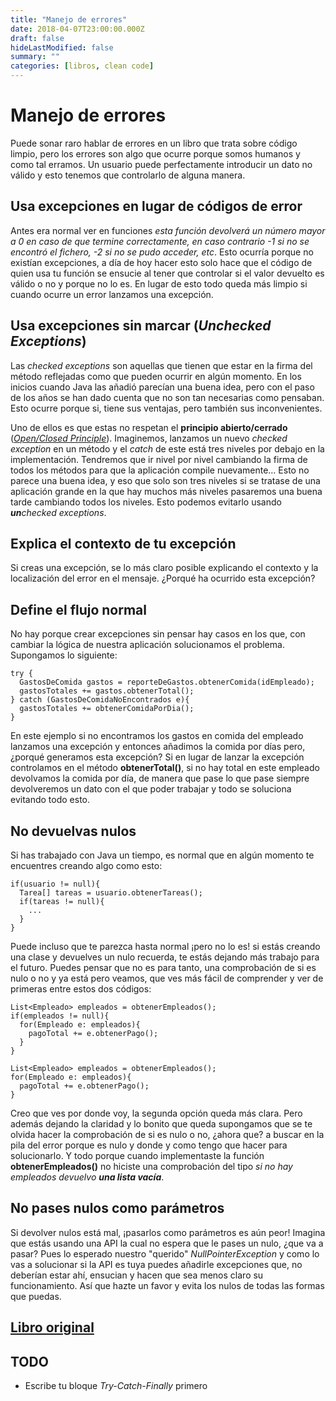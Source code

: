 ```yaml
---
title: "Manejo de errores"
date: 2018-04-07T23:00:00.000Z
draft: false
hideLastModified: false
summary: ""
categories: [libros, clean code]
---
```


Manejo de errores
================================================================================

  Puede sonar raro hablar de errores en un libro que trata sobre código limpio,
  pero los errores son algo que ocurre porque somos humanos y como tal erramos.
  Un usuario puede perfectamente introducir un dato no válido y esto tenemos que
  controlarlo de alguna manera.

Usa excepciones en lugar de códigos de error
--------------------------------------------------------------------------------

  Antes era normal ver en funciones _esta función devolverá un número mayor a 0
  en caso de que termine correctamente, en caso contrario -1 si no se encontró
  el fichero, -2 si no se pudo acceder, etc_. Esto ocurría porque no existían
  excepciones, a día de hoy hacer esto solo hace que el código de quien usa tu
  función se ensucie al tener que controlar si el valor devuelto es válido o no
  y porque no lo es. En lugar de esto todo queda más limpio si cuando ocurre un
  error lanzamos una excepción.

Usa excepciones sin marcar (_**Un**checked Exceptions_)
--------------------------------------------------------------------------------

  Las _checked exceptions_ son aquellas que tienen que estar en la firma del
  método reflejadas como que pueden ocurrir en algún momento. En los inicios
  cuando Java las añadió parecían una buena idea, pero con el paso de los años
  se han dado cuenta que no son tan necesarias como pensaban. Esto ocurre porque
  si, tiene sus ventajas, pero también sus inconvenientes.

  Uno de ellos es que estas no respetan el **principio abierto/cerrado**
  (_[Open/Closed Principle]_). Imaginemos, lanzamos un nuevo _checked
  exception_ en un método y el _catch_ de este está tres niveles por debajo en
  la implementación. Tendremos que ir nivel por nivel cambiando la firma de
  todos los métodos para que la aplicación compile nuevamente... Esto no parece
  una buena idea, y eso que solo son tres niveles si se tratase de una
  aplicación grande en la que hay muchos más niveles pasaremos una buena tarde
  cambiando todos los niveles. Esto podemos evitarlo usando _**un**checked
  exceptions_.

Explica el contexto de tu excepción
--------------------------------------------------------------------------------

  Si creas una excepción, se lo más claro posible explicando el contexto y la
  localización del error en el mensaje. ¿Porqué ha ocurrido esta excepción?

Define el flujo normal
--------------------------------------------------------------------------------

  No hay porque crear excepciones sin pensar hay casos en los que, con cambiar
  la  lógica de nuestra aplicación solucionamos el problema. Supongamos lo
  siguiente:

  ``````````````````````````````````````````````````````````````````````````````
  try {
    GastosDeComida gastos = reporteDeGastos.obtenerComida(idEmpleado);
    gastosTotales += gastos.obtenerTotal();
  } catch (GastosDeComidaNoEncontrados e){
    gastosTotales += obtenerComidaPorDia();
  }
  ``````````````````````````````````````````````````````````````````````````````

  En este ejemplo si no encontramos los gastos en comida del empleado lanzamos
  una excepción y entonces añadimos la comida por días pero, ¿porqué generamos
  esta excepción? Si en lugar de lanzar la excepción controlamos en el método
  **obtenerTotal()**, si no hay total en este empleado devolvamos la comida por
  día, de manera que pase lo que pase siempre devolveremos un dato con el que
  poder trabajar y todo se soluciona evitando todo esto.

No devuelvas nulos
--------------------------------------------------------------------------------

  Si has trabajado con Java un tiempo, es normal que en algún momento te
  encuentres creando algo como esto:
  
  ``````````````````````````````````````````````````````````````````````````````
  if(usuario != null){
    Tarea[] tareas = usuario.obtenerTareas();
    if(tareas != null){
      ...
    }
  }
  ``````````````````````````````````````````````````````````````````````````````
  
  Puede incluso que te parezca hasta normal ¡pero no lo es! si estás creando una
  clase y devuelves un nulo recuerda, te estás dejando más trabajo para el
  futuro. Puedes pensar que no es para tanto, una comprobación de si es nulo o
  no y ya está pero veamos, que ves más fácil de comprender y ver de primeras
  entre estos dos códigos:
  
  ``````````````````````````````````````````````````````````````````````````````
  List<Empleado> empleados = obtenerEmpleados();
  if(empleados != null){
    for(Empleado e: empleados){
      pagoTotal += e.obtenerPago();
    }
  }
  ``````````````````````````````````````````````````````````````````````````````
  
  ``````````````````````````````````````````````````````````````````````````````
  List<Empleado> empleados = obtenerEmpleados();
  for(Empleado e: empleados){
    pagoTotal += e.obtenerPago();
  }
  ``````````````````````````````````````````````````````````````````````````````

  Creo que ves por donde voy, la segunda opción queda más clara. Pero además
  dejando la claridad y lo bonito que queda supongamos que se te olvida hacer
  la comprobación de si es nulo o no, ¿ahora que? a buscar en la pila del error
  porque es nulo y donde y como tengo que hacer para solucionarlo. Y todo porque
  cuando implementaste la función **obtenerEmpleados()** no hiciste una
  comprobación del tipo _si no hay empleados devuelvo **una lista vacía**_.

No pases nulos como parámetros
--------------------------------------------------------------------------------

  Si devolver nulos está mal, ¡pasarlos como parámetros es aún peor! Imagina que
  estás usando una API la cual no espera que le pases un nulo, ¿que va a pasar?
  Pues lo esperado nuestro "querido" _NullPointerException_ y como lo vas a
  solucionar si la API es tuya puedes añadirle excepciones que, no deberían
  estar ahí, ensucian y hacen que sea menos claro su funcionamiento. Así que
  hazte un favor y evita los nulos de todas las formas que puedas.


[Libro original]
--------------------------------------------------------------------------------

TODO
--------------------------------------------------------------------------------
  - Escribe tu bloque _Try-Catch-Finally_ primero

[Open/Closed Principle]: https://es.wikipedia.org/wiki/Principio_de_abierto/cerrado
[Libro original]: https://leer.amazon.es/kp/embed?asin=B001GSTOAM&preview=newtab&linkCode=kpe&ref_=cm_sw_r_kb_dp_bopYAb3Y71AX3&tag=5413

